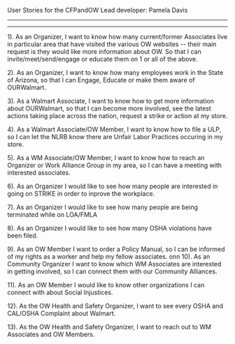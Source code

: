 User Stories for the CFPandOW
Lead developer: Pamela Davis
*****************************************
*****************************************

1).  As an Organizer, I want to know how many current/former Associates live in particular area that have visited the various OW websites -- their main request is they would like more information about OW.  So that I can invite/meet/send/engage or educate them on 1 or  all of the above.

2).  As an Organizer, I want to know how many employees work in the State of Arizona, so that I can Engage, Educate or make them aware of OURWalmart.

3).  As a Walmart Associate, I want to know how to get more information about OURWalmart, so that I can become more involved, see the latest actions taking place across the nation, request a strike or action at my store.

4).  As a Walmart Associate/OW Member, I want to know how to file a ULP, so I can let the NLRB know there are Unfair Labor Practices occuring in my store. 

5).  As a WM Associate/OW Member, I want to know how to reach an Organizer or Work Alliance Group in my area, so I can have a meeting with interested associates.

6).  As an Organizer I would like to see how many people are interested in going on STRIKE in order to inprove the workplace.

7).  As an Organizer I would like to see how many people are being terminated while on LOA/FMLA

8).  As an Organizer I would like to see how many OSHA violations have been filed.

9).  As an OW Member I want to order a Policy Manual, so I can be informed of my rights as a worker and help my fellow associates.
onn
10). As an Community Organizer I want to know which WM Associates are interested in getting involved, so I can connect them with our Community Alliances.

11). As an OW Member I would like to know other organizations I can connect with about Social Injustices.

12). As the OW Health and Safety Organizer, I want to see every OSHA and CAL/OSHA Complaint about Walmart.

13). As the OW Health and Safety Organizer, I want to reach out to WM Associates and OW Members.